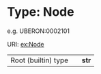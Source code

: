 
# Type: Node


e.g. UBERON:0002101

URI: [ex:Node](https://w3id.org/kgviz/Node)

|  |  |  |
| --- | --- | --- |
| Root (builtin) type | | **str** |

